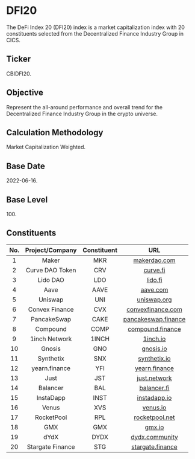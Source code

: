 # DFI20

The DeFi Index 20 (DFI20) index is a market capitalization index with 20 constituents selected from the Decentralized Finance Industry Group in CICS.

## Ticker

CBIDFI20.

## Objective

Represent the all-around performance and overall trend for the Decentralized Finance Industry Group in the crypto universe.

## Calculation Methodology

Market Capitalization Weighted.

## Base Date

2022-06-16.

## Base Level

100\.

## Constituents



| No. |  Project/Company | Constituent |                              URL                             |
| :-: | :--------------: | :---------: | :----------------------------------------------------------: |
|  1  |       Maker      |     MKR     |             [makerdao.com](https://makerdao.com/)            |
|  2  |  Curve DAO Token |     CRV     |                 [curve.fi](https://curve.fi/)                |
|  3  |     Lido DAO     |     LDO     |                  [lido.fi](https://lido.fi/)                 |
|  4  |       Aave       |     AAVE    |                 [aave.com](https://aave.com/)                |
|  5  |      Uniswap     |     UNI     |              [uniswap.org](https://uniswap.org/)             |
|  6  |  Convex Finance  |     CVX     |      [convexfinance.com](https://www.convexfinance.com/)     |
|  7  |    PancakeSwap   |     CAKE    |      [pancakeswap.finance](https://pancakeswap.finance/)     |
|  8  |     Compound     |     COMP    | [compound.finance](https://compound.finance/governance/comp) |
|  9  |   1inch Network  |    1INCH    |                 [1inch.io](https://1inch.io/)                |
|  10 |      Gnosis      |     GNO     |                [gnosis.io](https://gnosis.io/)               |
|  11 |     Synthetix    |     SNX     |             [synthetix.io](https://synthetix.io/)            |
|  12 |   yearn.finance  |     YFI     |            [yearn.finance](https://yearn.finance/)           |
|  13 |       Just       |     JST     |          [just.network](https://www.just.network/#/)         |
|  14 |     Balancer     |     BAL     |              [balancer.fi](https://balancer.fi/)             |
|  15 |     InstaDapp    |     INST    |             [instadapp.io](https://instadapp.io/)            |
|  16 |       Venus      |     XVS     |                 [venus.io](https://venus.io/)                |
|  17 |    RocketPool    |     RPL     |       [rocketpool.net](https://rocketpool.net/#header)       |
|  18 |        GMX       |     GMX     |                  [gmx.io](https://gmx.io/#/)                 |
|  19 |       dYdX       |     DYDX    |      [dydx.community](https://dydx.community/dashboard)      |
|  20 | Stargate Finance |     STG     |         [stargate.finance](https://stargate.finance/)        |

